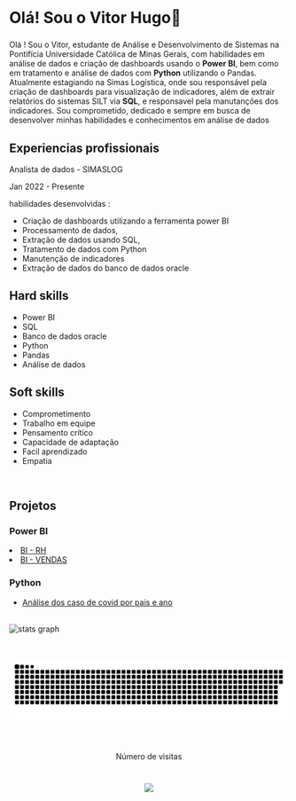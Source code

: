<br clear="both">

<h1>Olá! Sou o Vitor Hugo👋</h1>

###

Olá ! Sou o Vitor, estudante de Análise e Desenvolvimento de Sistemas na Pontifícia Universidade Católica de Minas Gerais, com habilidades em análise de dados e criação de dashboards usando o **Power BI**, bem como em tratamento e análise de dados com **Python** utilizando o Pandas. Atualmente estagiando na Simas Logística, onde sou responsável pela criação de dashboards para visualização de indicadores, além de extrair relatórios do sistemas SILT via **SQL**, e responsavel pela manutanções dos indicadores. Sou comprometido, dedicado e sempre em busca de desenvolver minhas habilidades e conhecimentos em análise de dados
###

<h2>Experiencias profissionais</h2>
<p>Analista de dados - SIMASLOG</p>
<p>Jan 2022 - Presente</p>
<p>habilidades desenvolvidas :</p>
<ul>
  <li>Criação de dashboards utilizando a ferramenta power BI</li>
  <li>Processamento de dados, </li>
  <li>Extração de dados usando SQL, </li>
  <li>Tratamento de dados com Python</li> 
  <li>Manutenção de indicadores</li>
  <li>Extração de dados do banco de dados oracle</li>
</ul>

<h2>Hard skills</h2>
<ul>
  <li>Power BI</li>
  <li>SQL</li>
  <li>Banco de dados oracle</li>
  <li>Python</li> 
  <li>Pandas</li>
  <li>Análise de dados</li>
</ul>

<h2>Soft skills</h2>
<ul>
  <li>Comprometimento</li>
  <li>Trabalho em equipe</li>
  <li>Pensamento crítico</li>
  <li>Capacidade de adaptação</li> 
  <li>Facil aprendizado</li>
  <li>Empatia</li>
</ul>
<br clear="both">

<h2> Projetos </h2>

<h3>Power BI </h3>
   
   <li><a href="https://app.powerbi.com/view?r=eyJrIjoiZGM5OTU0YjEtZTgxNi00ZjZjLWFkN2EtMzFlYjUyM2M3ZTQ3IiwidCI6IjY5YWYxMTZmLWIzYjgtNGQwYi1iYzk4LWQyOWRlN2M2MWRkNCJ9"> BI - RH </a></li>
   
   <li><a href="https://app.powerbi.com/view?r=eyJrIjoiYTA0NDFiZjctZjhlMC00NTM5LWE3NTUtODFlZDk5MWYwYmZmIiwidCI6IjY5YWYxMTZmLWIzYjgtNGQwYi1iYzk4LWQyOWRlN2M2MWRkNCJ9"> BI - VENDAS </a></li>

   
<h3>Python </h3>
<ul>
   <li><a href="https://github.com/TorugoH/Analise-caso-covid/blob/main/Untitled-1.ipynb"> Análise dos caso de covid por pais e ano</a></li>
 </ul>
<br clear="both">
<div>
  <img src="https://github-readme-stats.vercel.app/api?hide_title=false&hide_rank=false&show_icons=true&include_all_commits=true&count_private=true&disable_animations=false&theme=dark&locale=pt-br&hide_border=true&username=TorugoH" height="150" alt="stats graph"  />
 
</div>


###

<div align="left">
</div>

###

<h2 align="left"></h2>

###

<br clear="both">

<img src="https://raw.githubusercontent.com/TorugoH/TorugoH/output/snake.svg" alt="Snake animation" />

###

<br clear="both">

<p align="center">Número de visitas</p>

###

<br clear="both">

<div align="center">
  <img src="https://profile-counter.glitch.me/TorugoH/count.svg?"  />
</div>

###

<div align="left">
</div>


